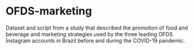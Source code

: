 # OFDS-marketing
Dataset and script from a study that described the promotion of food and beverage and marketing strategies used by the three leading OFDS Instagram accounts in Brazil before and during the COVID-19 pandemic.
